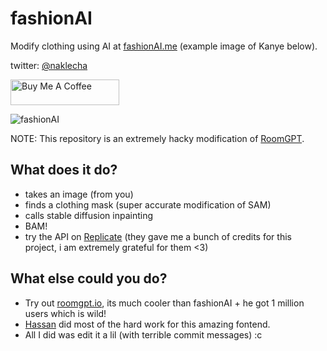 # fashionAI
Modify clothing using AI at [fashionAI.me](https://www.fashionai.me/) (example image of Kanye below).

twitter: [@naklecha](https://twitter.com/naklecha)


<a href="https://www.buymeacoffee.com/naklecha" target="_blank"><img src="https://cdn.buymeacoffee.com/buttons/default-orange.png" alt="Buy Me A Coffee" height="41" width="174"></a>


![fashionAI](https://fashionai.me/og-image.png)


NOTE: This repository is an extremely hacky modification of [RoomGPT](https://github.com/Nutlope/roomGPT).

## What does it do?
- takes an image (from you)
- finds a clothing mask (super accurate modification of SAM)
- calls stable diffusion inpainting
- BAM!
- try the API on [Replicate](https://replicate.com/naklecha/fashion-ai) (they gave me a bunch of credits for this project, i am extremely grateful for them <3)

## What else could you do?
- Try out [roomgpt.io](roomgpt.io), its much cooler than fashionAI + he got 1 million users which is wild!
- [Hassan](https://twitter.com/nutlope) did most of the hard work for this amazing fontend. 
- All I did was edit it a lil (with terrible commit messages) :c
